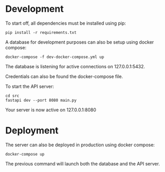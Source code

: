 
# Development

To start off, all dependencies must be installed using pip:
```
pip install -r requirements.txt
```

A database for development purposes can also be setup using docker compose:
```
docker-compose -f dev-docker-compose.yml up
```

The database is listening for active connections on 127.0.0.1:5432.

Credentials can also be found the docker-compose file.

To start the API server:
```
cd src
fastapi dev --port 8080 main.py
```

Your server is now active on 127.0.0.1:8080

# Deployment

The server can also be deployed in production using docker compose:
```
docker-compose up
```

The previous command will launch both the database and the API server.
